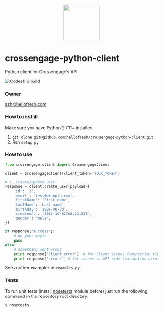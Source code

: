 <p align="center">
  <a href="https://hellofresh.com">
    <img width="120" src="https://www.hellofresh.de/images/hellofresh/press/HelloFresh_Logo.png">
  </a>
</p>

# crossengage-python-client
Python client for Crossengage's API

[ ![Codeship build](https://codeship.com/projects/c70724e0-f905-0133-a8ad-268d110da048/status?branch=master)](https://codeship.com/projects/151121)
### Owner
azh@hellofresh.com

### How to install

Make sure you have Python 2.7.11+ installed

1. `git clone git@github.com:hellofresh/crossengage-python-client.git`
2. Run `setup.py`

### How to use

```python
from crossengage.client import CrossengageClient

client = CrossengageClient(client_token='YOUR_TOKEN')

# 1. Create/update user 
response = client.create_user(payload={
    'id': '1',
    'email': 'test@example.com',
    'firstName': 'First name',
    'lastName': 'Last name',
    'birthday': '1982-08-30',
    'createdAt': '2015-10-02T08:23:53Z',
    'gender': 'male',
})

if response['success']:
    # do your magic
    pass
else:
    # something went wrong
    print response['client_error']  # for client issues (connection timeout and etc)
    print response['errors'] # for issues on API side (validation error and etc)

```
See another examples in `examples.py`

### Tests

To run unit tests (install [nosetests](http://nose.readthedocs.org/) module before) just run the following command in the repository root directory:

`$ nosetests`
